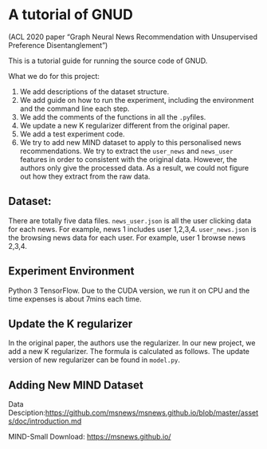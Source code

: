 # A tutorial of GNUD 
(ACL 2020 paper “Graph Neural News Recommendation with Unsupervised Preference Disentanglement”)

This is a tutorial guide for running the source code of GNUD. 

What we do for this project:
1. We add descriptions of the dataset structure.
2. We add guide on how to run the experiment, including the environment and the command line each step.
3. We add the comments of the functions in all the ``.py``files.
4. We update a new K regularizer different from the original paper. 
5. We add a test experiment code. 
6. We try to add new MIND dataset to apply to this personalised news recommendations. We try to extract the ``user_news`` and ``news_user`` features in order to consistent with the original data. However, the authors only give the processed data. As a result, we could not figure out how they extract from the raw data.

## Dataset:
There are totally five data files. ``news_user.json`` is all the user clicking data for each news. For example, news 1 includes user 1,2,3,4.
``user_news.json`` is the browsing news data for each user. For example, user 1 browse news 2,3,4.

## Experiment Environment
Python 3 TensorFlow. Due to the CUDA version, we run it on CPU and the time expenses is about 7mins each time.


## Update the K regularizer
In the original paper, the authors use the regularizer. In our new project, we add a new K regularizer. The formula is calculated as follows. The update version of new regularizer can be found in ``model.py``.





## Adding New MIND Dataset
Data Desciption:https://github.com/msnews/msnews.github.io/blob/master/assets/doc/introduction.md 

MIND-Small Download: https://msnews.github.io/
